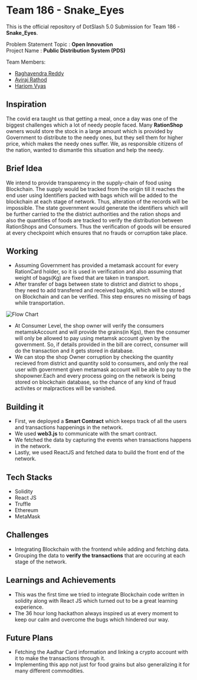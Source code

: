 # Team 186 - Snake_Eyes

This is the official repository of DotSlash 5.0 Submission for Team 186 - **Snake_Eyes**.

Problem Statement Topic : **Open Innovation**
<br>
Project Name  : **Public Distribution System (PDS)**

Team Members:

- [Raghavendra Reddy](https://github.com/PRR184)
- [Aviraj Rathod](https://github.com/aviraj1703)
- [Hariom Vyas](https://github.com/Hariom1509)


## Inspiration

The covid era taught us that getting a meal, once a day was one of the biggest challenges which a lot of needy people faced. Many **RationShop** owners would store the stock in a large amount which is provided by Government to distribute to the needy ones, but they sell them for higher price, which makes the needy ones suffer. We, as responsible citizens of the nation, wanted to dismantle this situation and help the needy.

## Brief Idea

We intend to provide transparency in the supply-chain of food using Blockchain. The supply would be tracked from the origin till it reaches the end user using Identifiers packed with bags which will be added to the blockchain at each stage of network. Thus, alteration of the records will be impossible. The state government would generate the identifiers which will be further carried to the the district authorities and the ration shops and also the quantities of foods are tracked to verify the distribution between RationShops and Consumers. Thus the verification of goods will be ensured at every checkpoint which ensures that no frauds or corruption take place.

## Working

- Assuming Government has provided a metamask account for every RationCard holder, so it is used in verification and also assuming that weight of bags(Kg) are fixed that are taken in transport.
- After transfer of bags between state to district and district to shops , they need to add transfered and received bagIds, which will be stored on Blockchain and can be verified. This step ensures no missing of bags while transportation.

![Flow Chart](https://github.com/aviraj1703/Team186-pds/blob/readme/img.png)

- At Consumer Level, the shop owner will verify the consumers metamskAccount and will provide the grains(in Kgs), then the consumer will only be allowed to pay using metamsk account given by the government. So, if details provided in the bill are correct, consumer will do the transaction and it gets stored in database.
- We can stop the shop Owner corruption by checking the quantity recieved from district and quantity sold to consumers, and only the real user with government given metamask account will be able to pay to the shopowner.Each and every process going on the network is being stored on blockchain database, so the chance of any kind of fraud activites or malpractices will be vanished.


## Building it
- First, we deployed a **Smart Contract** which keeps track of all the users and transactions happenings in the network.
- We used **web3.js** to communicate with the smart contract.
- We fetched the data by capturing the events when transactions happens in the network.
- Lastly, we used ReactJS and fetched data to build the front end of the network.


## Tech Stacks

- Solidity
- React JS
- Truffle
- Ethereum
- MetaMask


## Challenges
- Integrating Blockchain with the frontend while adding and fetching data.
- Grouping the data to **verify the transactions** that are occuring at each stage of the network.

## Learnings and Achievements
- This was the first time we tried to integrate Blockchain code written in solidity along with React JS which turned out to be a great learning experience.
- The 36 hour long hackathon always inspired us at every moment to keep our calm and overcome the bugs which hindered our way.

## Future Plans

- Fetching the Aadhar Card information and linking a crypto account with it to make the transactions through it.
- Implementing this app not just for food grains but also generalizing it for many different commodities.

